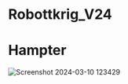 # Robottkrig_V24

# Hampter



![Screenshot 2024-03-10 123429](https://github.com/Eskilrl/Robottkrig_V24/assets/70664610/b4d584b2-c529-4fa5-aaa3-7ae0dd00e8fd)
